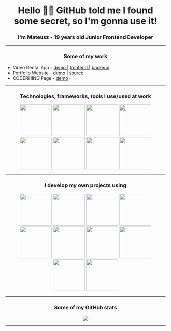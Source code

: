 <h1 align="center">
  Hello 🙋‍♂️ GitHub told me I found some secret, so I'm gonna use it!
</h1>

<h3 align="center">
  I'm Mateusz - 19 years old Junior Frontend Developer
</h3>

<hr>

<h3 align="center">
  Some of my work
</h3>

- Video Rental App - <a href="https://video-rental.onrender.com" target="_blank"> demo </a> | <a href="https://github.com/marchewazz/video-rental-react" target="_blank"> frontend </a> | <a href="https://github.com/marchewazz/video-rental-server" target="_blank"> backend </a>
- Portfolio Website - <a href="https://marchewczyk-portfolio.onrender.com" target="_blank"> demo </a> | <a href="https://github.com/marchewazz/portfolio-page" target="_blank"> source </a>
- CODERHINO Page - <a href="https://coderhino.cc" target="_blank"> demo </a>

<hr>

<h3 align="center">
  Technologies, frameworks, tools I use/used at work
</h3>

<p align="center">
    <img src="https://cdn.jsdelivr.net/gh/devicons/devicon/icons/nodejs/nodejs-original-wordmark.svg" height="100" width="100" />
  <img src="https://cdn.jsdelivr.net/gh/devicons/devicon/icons/react/react-original-wordmark.svg" height="100" width="100" />
    <img src="https://cdn.jsdelivr.net/gh/devicons/devicon/icons/html5/html5-plain.svg" height="100" width="100" />
    <img src="https://cdn.jsdelivr.net/gh/devicons/devicon/icons/sass/sass-original.svg" height="100" width="100" />
    <img src="https://cdn.jsdelivr.net/gh/devicons/devicon/icons/git/git-original-wordmark.svg" height="100" width="100" />
    <img src="https://cdn.jsdelivr.net/gh/devicons/devicon/icons/bootstrap/bootstrap-plain.svg" height="100" width="100" />  
    <img src="https://cdn.jsdelivr.net/gh/devicons/devicon/icons/javascript/javascript-plain.svg" height="100" width="100" />
    <img src="https://cdn.jsdelivr.net/gh/devicons/devicon/icons/php/php-original.svg" height="100" width="100" />     
</p>

<hr>

<h3 align="center">
  I develop my own projects using
</h3>

<p align="center">
  <img src="https://cdn.jsdelivr.net/gh/devicons/devicon/icons/python/python-original-wordmark.svg" height="100" width="100" />
  <img src="https://cdn.jsdelivr.net/gh/devicons/devicon/icons/django/django-plain-wordmark.svg" height="100" width="100" />
  <img src="https://cdn.jsdelivr.net/gh/devicons/devicon/icons/flask/flask-original-wordmark.svg" height="100" width="100" />
  <img src="https://cdn.jsdelivr.net/gh/devicons/devicon/icons/express/express-original-wordmark.svg" height="100" width="100" />
  <img src="https://cdn.jsdelivr.net/gh/devicons/devicon/icons/typescript/typescript-original.svg" height="100" width="100" />
  <img src="https://cdn.jsdelivr.net/gh/devicons/devicon/icons/angularjs/angularjs-plain.svg" height="100" width="100" />
  <img src="https://cdn.jsdelivr.net/gh/devicons/devicon/icons/tailwindcss/tailwindcss-original-wordmark.svg" height="100" width="100" />
  <img src="https://cdn.jsdelivr.net/gh/devicons/devicon/icons/mongodb/mongodb-original-wordmark.svg" height="100" width="100" />
  <img src="https://cdn.jsdelivr.net/gh/devicons/devicon/icons/mysql/mysql-original-wordmark.svg" height="100" width="100" />
  <img src="https://cdn.jsdelivr.net/gh/devicons/devicon/icons/postgresql/postgresql-original-wordmark.svg" height="100" width="100" />       
</p>

<hr>

<h3 align="center">
  Some of my GitHub stats
</h3>

<p align="center">
    <a href="https://github.com/anuraghazra/github-readme-stats">
        <img src="https://github-readme-stats.vercel.app/api?username=marchewazz&theme=synthwave&show_icons=true&count_private=true" />
    </a>
</p>

<hr>
